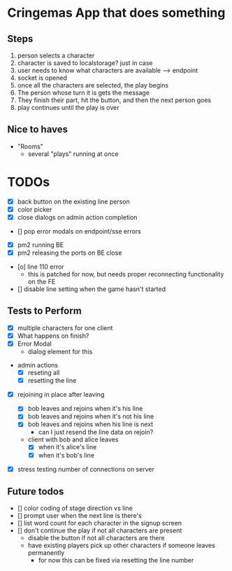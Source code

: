 # Cringemas App that does something

## Steps

1. person selects a character
  1. character is saved to localstorage? just in case
  1. user needs to know what characters are available --> endpoint
1. socket is opened
1. once all the characters are selected, the play begins
1. The person whose turn it is gets the message
1. They finish their part, hit the button, and then the next person goes
1. play continues until the play is over


## Nice to haves

- "Rooms"
  - several "plays" running at once


# TODOs
- [x] back button on the existing line person
- [x] color picker
- [x] close dialogs on admin action completion
- [] pop error modals on endpoint/sse errors
- [x] pm2 running BE
- [x] pm2 releasing the ports on BE close
- [o] line 110 error
  - this is patched for now, but needs proper reconnecting functionality on the FE
- [] disable line setting when the game hasn't started

## Tests to Perform
- [x] multiple characters for one client
- [x] What happens on finish?
- [x] Error Modal
  - dialog element for this
- admin actions
  - [x] reseting all
  - [x] resetting the line
- [x] rejoining in place after leaving
  - [x] bob leaves and rejoins when it's his line
  - [x] bob leaves and rejoins when it's not his line
  - [x] bob leaves and rejoins when his line is next
    - can I just resend the line data on rejoin?
  - client with bob and alice leaves
    - [x] when it's alice's line
    - [x] when it's bob's line
- [x] stress testing number of connections on server


## Future todos
- [] color coding of stage direction vs line
- [] prompt user when the next line is there's
- [] list word count for each character in the signup screen
- [] don't continue the play if not all characters are present
  - disable the button if not all characters are there
  - have existing players pick up other characters if someone leaves permanently
    - for now this can be fixed via resetting the line number


